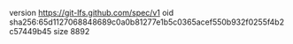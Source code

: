 version https://git-lfs.github.com/spec/v1
oid sha256:65d1127068848689c0a0b81277e1b5c0365acef550b932f0255f4b2c57449b45
size 8892
